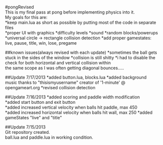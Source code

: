 #pongRevised  
This is my final pass at pong before implementing physics into it.  
My goals for this are:  
*keep main.lua as short as possible by putting most of the code in separate files  
*proper UI with graphics
*difficulty levels
*sound
*random blocks/powerups
*universal circle -> rectangle collision detection
*add proper gamestates: live, pause, title, win, lose, pregame

##known issues(always revised with each update)
*sometimes the ball gets stuck in the sides of the window
*collision is still shitty
*i had to disable the check for both horizontal and vertical collision within  
the same scope as I was often getting diagonal bounces.....

##Update 7/17/2013
*added button.lua, blocks.lua
*added background music thanks to "thisismyusername" creator of '1-minute' @ opengameart.org
*revised collision detection

##Update 7/16/2013
*added scoring and paddle width modification  
*added start button and exit button  
*added increased vertical velocity when balls hit paddle, max 450  
*added increased horizontal velocity when balls hit wall, max 250
*added gameStates "live" and "title"  

##Update 7/15/2013  
Git repository created.  
ball.lua and paddle.lua in working condition.